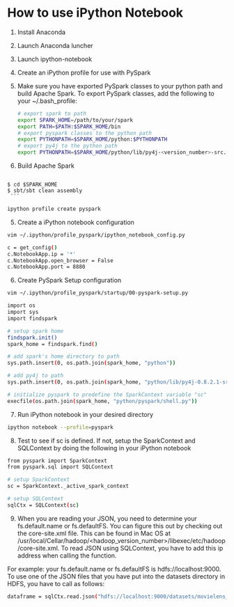 # How to use iPython Notebook

1. Install Anaconda
2. Launch Anaconda luncher
3. Launch ipython-notebook
4. Create an iPython profile for use with PySpark
  1. Make sure you have exported PySpark classes to your python path and build Apache Spark. 
     To export PySpark classes, add the following to your ~/.bash_profile:

     ```bash
     # export spark to path
     export SPARK_HOME=/path/to/your/spark
     export PATH=$PATH:$SPARK_HOME/bin
     # export pyspark classes to the python path
     export PYTHONPATH=$SPARK_HOME/python:$PYTHONPATH
     # export py4j to the python path
     export PYTHONPATH=$SPARK_HOME/python/lib/py4j-<version_number>-src.zip:$PYTHONPATH
     ```
     
  2. Build Apache Spark
  
     ```bash
    $ cd $SPARK_HOME
    $ sbt/sbt clean assembly
     ```
     
 ```bash
ipython profile create pyspark
 ```
5. Create a iPython notebook configuration

 ```bash
vim ~/.ipython/profile_pyspark/ipython_notebook_config.py
 ```
 ```bash
 c = get_config()
 c.NotebookApp.ip = '*'
 c.NotebookApp.open_browser = False
 c.NotebookApp.port = 8880
 ```
6. Create PySpark Setup configuration
 ```bash
 vim ~/.ipython/profile_pyspark/startup/00-pyspark-setup.py
 ```
 ```bash
 import os
 import sys
 import findspark
 
 # setup spark home
 findspark.init()
 spark_home = findspark.find()

 # add spark's home directory to path
 sys.path.insert(0, os.path.join(spark_home, "python")) 
 
 # add py4j to path
 sys.path.insert(0, os.path.join(spark_home, "python/lib/py4j-0.8.2.1-src.zip"))
 
 # initialize pyspark to predefine the SparkContext variable "sc"
 execfile(os.path.join(spark_home, "python/pyspark/shell.py"))
 ```
 
7. Run iPython notebook in your desired directory
 ```bash
 ipython notebook --profile=pyspark
 ```

8. Test to see if sc is defined. If not, setup the SparkContext and SQLContext by doing the following in your iPython notebook
 ```bash
 from pyspark import SparkContext
 from pyspark.sql import SQLContext 
 
 # setup SparkContext
 sc = SparkContext._active_spark_context
 
 # setup SQLContext
 sqlCtx = SQLContext(sc)
 ```

9. When you are reading your JSON, you need to determine your fs.default.name or fs.defaultFS. You can figure this out by checking out the core-site.xml file. This can be found in Mac OS at /usr/local/Cellar/hadoop/<hadoop_version_number>/libexec/etc/hadoop/core-site.xml. To read JSON using SQLContext, you have to add this ip address when calling the function. 

For example: your fs.default.name or fs.defaultFS is hdfs://localhost:9000. To use one of the JSON files that you have put into the datasets directory in HDFS, you have to call as follows:
 ```bash
 dataframe = sqlCtx.read.json("hdfs://localhost:9000/datasets/movielens_1m_movies.json.gz")
 ```
